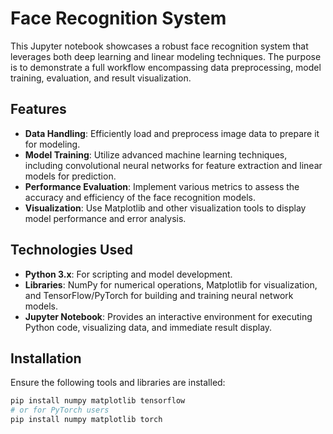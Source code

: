# Face Recognition System

This Jupyter notebook showcases a robust face recognition system that leverages both deep learning and linear modeling techniques. The purpose is to demonstrate a full workflow encompassing data preprocessing, model training, evaluation, and result visualization.

## Features

- **Data Handling**: Efficiently load and preprocess image data to prepare it for modeling.
- **Model Training**: Utilize advanced machine learning techniques, including convolutional neural networks for feature extraction and linear models for prediction.
- **Performance Evaluation**: Implement various metrics to assess the accuracy and efficiency of the face recognition models.
- **Visualization**: Use Matplotlib and other visualization tools to display model performance and error analysis.

## Technologies Used

- **Python 3.x**: For scripting and model development.
- **Libraries**: NumPy for numerical operations, Matplotlib for visualization, and TensorFlow/PyTorch for building and training neural network models.
- **Jupyter Notebook**: Provides an interactive environment for executing Python code, visualizing data, and immediate result display.

## Installation

Ensure the following tools and libraries are installed:

```bash
pip install numpy matplotlib tensorflow
# or for PyTorch users
pip install numpy matplotlib torch
